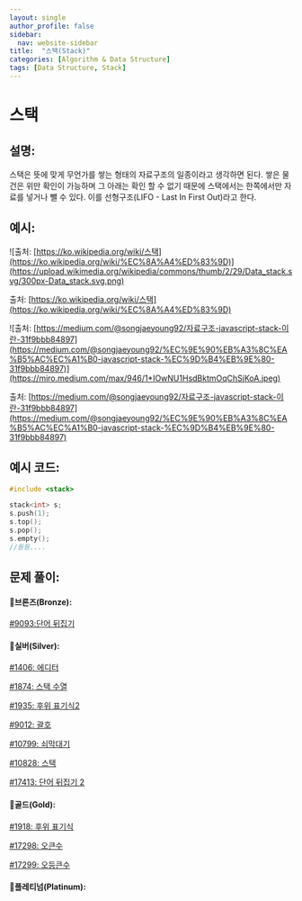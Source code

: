 ```yaml
---
layout: single
author_profile: false
sidebar:
  nav: website-sidebar
title:  "스택(Stack)"
categories: [Algorithm & Data Structure]
tags: [Data Structure, Stack]
---
```

# 스택

## 설명:

스택은 뜻에 맞게 무언가를 쌓는 형태의 자료구조의 일종이라고 생각하면 된다. 쌓은 물건은 위만 확인이 가능하며 그 아래는 확인 할 수 없기 때문에 스택에서는 한쪽에서만 자료를 넣거나 뺄 수 있다. 이를 선형구조(LIFO - Last In First Out)라고 한다.

## 예시:

![출처: [https://ko.wikipedia.org/wiki/스택](https://ko.wikipedia.org/wiki/%EC%8A%A4%ED%83%9D)](https://upload.wikimedia.org/wikipedia/commons/thumb/2/29/Data_stack.svg/300px-Data_stack.svg.png)

출처: [https://ko.wikipedia.org/wiki/스택](https://ko.wikipedia.org/wiki/%EC%8A%A4%ED%83%9D)

![출처: [https://medium.com/@songjaeyoung92/자료구조-javascript-stack-이란-31f9bbb84897](https://medium.com/@songjaeyoung92/%EC%9E%90%EB%A3%8C%EA%B5%AC%EC%A1%B0-javascript-stack-%EC%9D%B4%EB%9E%80-31f9bbb84897)](https://miro.medium.com/max/946/1*IOwNU1HsdBktmOqChSjKoA.jpeg)

출처: [https://medium.com/@songjaeyoung92/자료구조-javascript-stack-이란-31f9bbb84897](https://medium.com/@songjaeyoung92/%EC%9E%90%EB%A3%8C%EA%B5%AC%EC%A1%B0-javascript-stack-%EC%9D%B4%EB%9E%80-31f9bbb84897)

## 예시 코드:

```cpp
#include <stack>

stack<int> s;
s.push(1);
s.top();
s.pop();
s.empty();
//등등....
```

## 문제 풀이:

#### 🥉브론즈(Bronze):

[#9093:단어 뒤집기](%E1%84%89%E1%85%B3%E1%84%90%E1%85%A2%E1%86%A8%203ca819ee98ee47ebb301e88793f083b2/#9093%20%E1%84%83%E1%85%A1%E1%86%AB%E1%84%8B%E1%85%A5%20%E1%84%83%E1%85%B1%E1%84%8C%E1%85%B5%E1%86%B8%E1%84%80%E1%85%B5%205c2bf141a6034c39b4cb119a748bf365.md)

#### 🥈실버(Silver):

[#1406: 에디터](%E1%84%89%E1%85%B3%E1%84%90%E1%85%A2%E1%86%A8%203ca819ee98ee47ebb301e88793f083b2/#1406%20%E1%84%8B%E1%85%A6%E1%84%83%E1%85%B5%E1%84%90%E1%85%A5%2045de1f605e31439a9aec46c1bb9b7f48.md)

[#1874: 스택 수열](%E1%84%89%E1%85%B3%E1%84%90%E1%85%A2%E1%86%A8%203ca819ee98ee47ebb301e88793f083b2/#1874%20%E1%84%89%E1%85%B3%E1%84%90%E1%85%A2%E1%86%A8%20%E1%84%89%E1%85%AE%E1%84%8B%E1%85%A7%E1%86%AF%20e3581def391c4c9c8a9f82914a5daf09.md)

[#1935: 후위 표기식2](%E1%84%89%E1%85%B3%E1%84%90%E1%85%A2%E1%86%A8%203ca819ee98ee47ebb301e88793f083b2/#1935%20%E1%84%92%E1%85%AE%E1%84%8B%E1%85%B1%20%E1%84%91%E1%85%AD%E1%84%80%E1%85%B5%E1%84%89%E1%85%B5%E1%86%A82%20ff09295a007e44cda02031381a312092.md)

[#9012: 괄호](%E1%84%89%E1%85%B3%E1%84%90%E1%85%A2%E1%86%A8%203ca819ee98ee47ebb301e88793f083b2/#9012%20%E1%84%80%E1%85%AA%E1%86%AF%E1%84%92%E1%85%A9%2061bbbe6321ed4637b065bb61957ba39b.md)

[#10799: 쇠막대기](%E1%84%89%E1%85%B3%E1%84%90%E1%85%A2%E1%86%A8%203ca819ee98ee47ebb301e88793f083b2/#10799%20%E1%84%89%E1%85%AC%E1%84%86%E1%85%A1%E1%86%A8%E1%84%83%E1%85%A2%E1%84%80%E1%85%B5%20e2abb37bbb4d4ed1ae554af8ea3ce9c2.md)

[#10828: 스택](%E1%84%89%E1%85%B3%E1%84%90%E1%85%A2%E1%86%A8%203ca819ee98ee47ebb301e88793f083b2/#10828%20%E1%84%89%E1%85%B3%E1%84%90%E1%85%A2%E1%86%A8%200dacd00db5f74403a0e88629267f746d.md)

[#17413: 단어 뒤집기 2](%E1%84%89%E1%85%B3%E1%84%90%E1%85%A2%E1%86%A8%203ca819ee98ee47ebb301e88793f083b2/#17413%20%E1%84%83%E1%85%A1%E1%86%AB%E1%84%8B%E1%85%A5%20%E1%84%83%E1%85%B1%E1%84%8C%E1%85%B5%E1%86%B8%E1%84%80%E1%85%B5%202%20d5e16139cd394c209bd971c4e031f455.md)

#### 🥇골드(Gold):

[#1918: 후위 표기식](%E1%84%89%E1%85%B3%E1%84%90%E1%85%A2%E1%86%A8%203ca819ee98ee47ebb301e88793f083b2/#1918%20%E1%84%92%E1%85%AE%E1%84%8B%E1%85%B1%20%E1%84%91%E1%85%AD%E1%84%80%E1%85%B5%E1%84%89%E1%85%B5%E1%86%A8%20191f466dadc14a75b561f57e4500beb7.md)

[#17298: 오큰수](%E1%84%89%E1%85%B3%E1%84%90%E1%85%A2%E1%86%A8%203ca819ee98ee47ebb301e88793f083b2/#17298%20%E1%84%8B%E1%85%A9%E1%84%8F%E1%85%B3%E1%86%AB%E1%84%89%E1%85%AE%20fe9e968bfdb14d2a991434a9ac2a8ff7.md)

[#17299: 오등큰수](%E1%84%89%E1%85%B3%E1%84%90%E1%85%A2%E1%86%A8%203ca819ee98ee47ebb301e88793f083b2/#17299%20%E1%84%8B%E1%85%A9%E1%84%83%E1%85%B3%E1%86%BC%E1%84%8F%E1%85%B3%E1%86%AB%E1%84%89%E1%85%AE%20241839a378114400842f312af3121959.md)

#### 👑플레티넘(Platinum):
